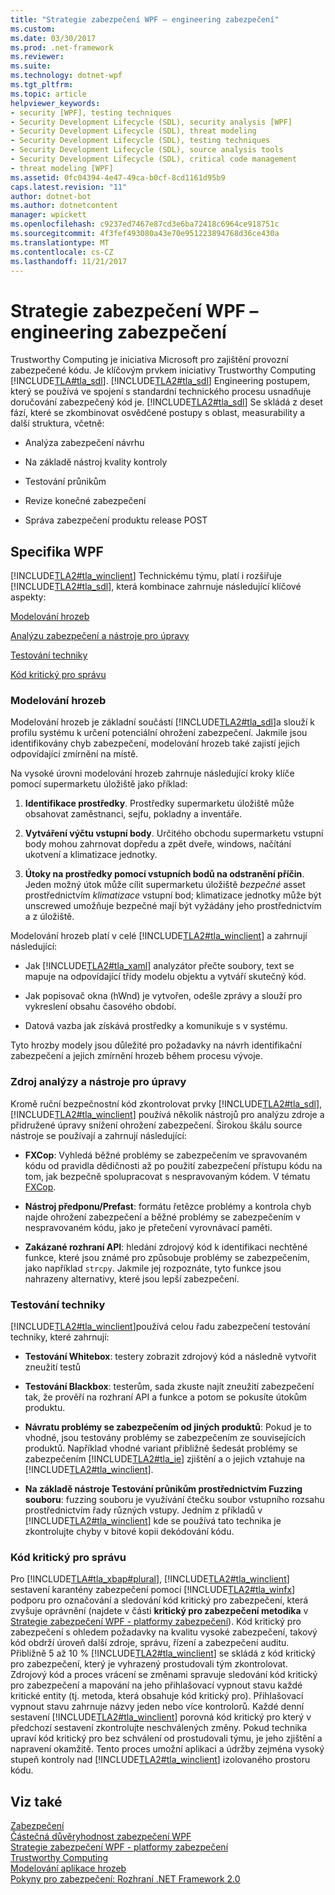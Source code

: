 ```yaml
---
title: "Strategie zabezpečení WPF – engineering zabezpečení"
ms.custom: 
ms.date: 03/30/2017
ms.prod: .net-framework
ms.reviewer: 
ms.suite: 
ms.technology: dotnet-wpf
ms.tgt_pltfrm: 
ms.topic: article
helpviewer_keywords:
- security [WPF], testing techniques
- Security Development Lifecycle (SDL), security analysis [WPF]
- Security Development Lifecycle (SDL), threat modeling
- Security Development Lifecycle (SDL), testing techniques
- Security Development Lifecycle (SDL), source analysis tools
- Security Development Lifecycle (SDL), critical code management
- threat modeling [WPF]
ms.assetid: 0fc04394-4e47-49ca-b0cf-8cd1161d95b9
caps.latest.revision: "11"
author: dotnet-bot
ms.author: dotnetcontent
manager: wpickett
ms.openlocfilehash: c9237ed7467e87cd3e6ba72418c6964ce918751c
ms.sourcegitcommit: 4f3fef493080a43e70e951223894768d36ce430a
ms.translationtype: MT
ms.contentlocale: cs-CZ
ms.lasthandoff: 11/21/2017
---
```

# <a name="wpf-security-strategy---security-engineering"></a>Strategie zabezpečení WPF – engineering zabezpečení
Trustworthy Computing je iniciativa Microsoft pro zajištění provozní zabezpečené kódu. Je klíčovým prvkem iniciativy Trustworthy Computing [!INCLUDE[TLA#tla_sdl](../../../includes/tlasharptla-sdl-md.md)]. [!INCLUDE[TLA2#tla_sdl](../../../includes/tla2sharptla-sdl-md.md)] Engineering postupem, který se používá ve spojení s standardní technického procesu usnadňuje doručování zabezpečený kód je. [!INCLUDE[TLA2#tla_sdl](../../../includes/tla2sharptla-sdl-md.md)] Se skládá z deset fází, které se zkombinovat osvědčené postupy s oblast, measurability a další struktura, včetně:  
  
-   Analýza zabezpečení návrhu  
  
-   Na základě nástroj kvality kontroly  
  
-   Testování průnikům  
  
-   Revize konečné zabezpečení  
  
-   Správa zabezpečení produktu release POST  
  
## <a name="wpf-specifics"></a>Specifika WPF  
 [!INCLUDE[TLA2#tla_winclient](../../../includes/tla2sharptla-winclient-md.md)] Technickému týmu, platí i rozšiřuje [!INCLUDE[TLA2#tla_sdl](../../../includes/tla2sharptla-sdl-md.md)], která kombinace zahrnuje následující klíčové aspekty:  
  
 [Modelování hrozeb](#threat_modeling)  
  
 [Analýzu zabezpečení a nástroje pro úpravy](#tools)  
  
 [Testování techniky](#techniques)  
  
 [Kód kritický pro správu](#critical_code)  
  
<a name="threat_modeling"></a>   
### <a name="threat-modeling"></a>Modelování hrozeb  
 Modelování hrozeb je základní součástí [!INCLUDE[TLA2#tla_sdl](../../../includes/tla2sharptla-sdl-md.md)]a slouží k profilu systému k určení potenciální ohrožení zabezpečení. Jakmile jsou identifikovány chyb zabezpečení, modelování hrozeb také zajistí jejich odpovídající zmírnění na místě.  
  
 Na vysoké úrovni modelování hrozeb zahrnuje následující kroky klíče pomocí supermarketu úložiště jako příklad:  
  
1.  **Identifikace prostředky**. Prostředky supermarketu úložiště může obsahovat zaměstnanci, sejfu, pokladny a inventáře.  
  
2.  **Vytváření výčtu vstupní body**. Určitého obchodu supermarketu vstupní body mohou zahrnovat dopředu a zpět dveře, windows, načítání ukotvení a klimatizace jednotky.  
  
3.  **Útoky na prostředky pomocí vstupních bodů na odstranění příčin**. Jeden možný útok může cílit supermarketu úložiště *bezpečné* asset prostřednictvím *klimatizace* vstupní bod; klimatizace jednotky může být unscrewed umožňuje bezpečné mají být vyžádány jeho prostřednictvím a z úložiště.  
  
 Modelování hrozeb platí v celé [!INCLUDE[TLA2#tla_winclient](../../../includes/tla2sharptla-winclient-md.md)] a zahrnují následující:  
  
-   Jak [!INCLUDE[TLA2#tla_xaml](../../../includes/tla2sharptla-xaml-md.md)] analyzátor přečte soubory, text se mapuje na odpovídající třídy modelu objektu a vytváří skutečný kód.  
  
-   Jak popisovač okna (hWnd) je vytvořen, odešle zprávy a slouží pro vykreslení obsahu časového období.  
  
-   Datová vazba jak získává prostředky a komunikuje s v systému.  
  
 Tyto hrozby modely jsou důležité pro požadavky na návrh identifikační zabezpečení a jejich zmírnění hrozeb během procesu vývoje.  
  
<a name="tools"></a>   
### <a name="source-analysis-and-editing-tools"></a>Zdroj analýzy a nástroje pro úpravy  
 Kromě ruční bezpečnostní kód zkontrolovat prvky [!INCLUDE[TLA2#tla_sdl](../../../includes/tla2sharptla-sdl-md.md)], [!INCLUDE[TLA2#tla_winclient](../../../includes/tla2sharptla-winclient-md.md)] používá několik nástrojů pro analýzu zdroje a přidružené úpravy snížení ohrožení zabezpečení. Širokou škálu source nástroje se používají a zahrnují následující:  
  
-   **FXCop**: Vyhledá běžné problémy se zabezpečením ve spravovaném kódu od pravidla dědičnosti až po použití zabezpečení přístupu kódu na tom, jak bezpečně spolupracovat s nespravovaným kódem. V tématu [FXCop](http://www.gotdotnet.com/team/fxcop/).  
  
-   **Nástroj předponu/Prefast**: formátu řetězce problémy a kontrola chyb najde ohrožení zabezpečení a běžné problémy se zabezpečením v nespravovaném kódu, jako je přetečení vyrovnávací paměti.  
  
-   **Zakázané rozhraní API**: hledání zdrojový kód k identifikaci nechtěné funkce, které jsou známé pro způsobuje problémy se zabezpečením, jako například `strcpy`. Jakmile jej rozpoznáte, tyto funkce jsou nahrazeny alternativy, které jsou lepší zabezpečení.  
  
<a name="techniques"></a>   
### <a name="testing-techniques"></a>Testování techniky  
 [!INCLUDE[TLA2#tla_winclient](../../../includes/tla2sharptla-winclient-md.md)]používá celou řadu zabezpečení testování techniky, které zahrnují:  
  
-   **Testování Whitebox**: testery zobrazit zdrojový kód a následně vytvořit zneužití testů  
  
-   **Testování Blackbox**: testerům, sada zkuste najít zneužití zabezpečení tak, že prověří na rozhraní API a funkce a potom se pokusíte útokům produktu.  
  
-   **Návratu problémy se zabezpečením od jiných produktů**: Pokud je to vhodné, jsou testovány problémy se zabezpečením ze souvisejících produktů. Například vhodné variant přibližně šedesát problémy se zabezpečením [!INCLUDE[TLA2#tla_ie](../../../includes/tla2sharptla-ie-md.md)] zjištění a o jejich vztahuje na [!INCLUDE[TLA2#tla_winclient](../../../includes/tla2sharptla-winclient-md.md)].  
  
-   **Na základě nástroje Testování průnikům prostřednictvím Fuzzing souboru**: fuzzing souboru je využívání čtečku soubor vstupního rozsahu prostřednictvím řady různých vstupy. Jedním z příkladů v [!INCLUDE[TLA2#tla_winclient](../../../includes/tla2sharptla-winclient-md.md)] kde se používá tato technika je zkontrolujte chyby v bitové kopii dekódování kódu.  
  
<a name="critical_code"></a>   
### <a name="critical-code-management"></a>Kód kritický pro správu  
 Pro [!INCLUDE[TLA#tla_xbap#plural](../../../includes/tlasharptla-xbapsharpplural-md.md)], [!INCLUDE[TLA2#tla_winclient](../../../includes/tla2sharptla-winclient-md.md)] sestavení karantény zabezpečení pomocí [!INCLUDE[TLA2#tla_winfx](../../../includes/tla2sharptla-winfx-md.md)] podporu pro označování a sledování kód kritický pro zabezpečení, která zvyšuje oprávnění (najdete v části **kritický pro zabezpečení metodika** v [ Strategie zabezpečení WPF - platformy zabezpečení](../../../docs/framework/wpf/wpf-security-strategy-platform-security.md)). Kód kritický pro zabezpečení s ohledem požadavky na kvalitu vysoké zabezpečení, takový kód obdrží úroveň další zdroje, správu, řízení a zabezpečení auditu. Přibližně 5 až 10 % [!INCLUDE[TLA2#tla_winclient](../../../includes/tla2sharptla-winclient-md.md)] se skládá z kód kritický pro zabezpečení, který je vyhrazený prostudovali tým zkontrolovat. Zdrojový kód a proces vrácení se změnami spravuje sledování kód kritický pro zabezpečení a mapování na jeho přihlašovací vypnout stavu každé kritické entity (tj. metoda, která obsahuje kód kritický pro). Přihlašovací vypnout stavu zahrnuje názvy jeden nebo více kontrolorů. Každé denní sestavení [!INCLUDE[TLA2#tla_winclient](../../../includes/tla2sharptla-winclient-md.md)] porovná kód kritický pro který v předchozí sestavení zkontrolujte neschválených změny. Pokud technika upraví kód kritický pro bez schválení od prostudovali týmu, je jeho zjištění a napravení okamžitě. Tento proces umožní aplikaci a údržby zejména vysoký stupeň kontroly nad [!INCLUDE[TLA2#tla_winclient](../../../includes/tla2sharptla-winclient-md.md)] izolovaného prostoru kódu.  
  
## <a name="see-also"></a>Viz také  
 [Zabezpečení](../../../docs/framework/wpf/security-wpf.md)  
 [Částečná důvěryhodnost zabezpečení WPF](../../../docs/framework/wpf/wpf-partial-trust-security.md)  
 [Strategie zabezpečení WPF - platformy zabezpečení](../../../docs/framework/wpf/wpf-security-strategy-platform-security.md)  
 [Trustworthy Computing](http://www.microsoft.com/mscorp/twc/default.mspx)  
 [Modelování aplikace hrozeb](http://msdn.microsoft.com/security/securecode/threatmodeling/acetm/)  
 [Pokyny pro zabezpečení: Rozhraní .NET Framework 2.0](http://msdn.microsoft.com/library/default.asp?url=/library/dnpag2/html/PAGGuidelines0003.asp)
